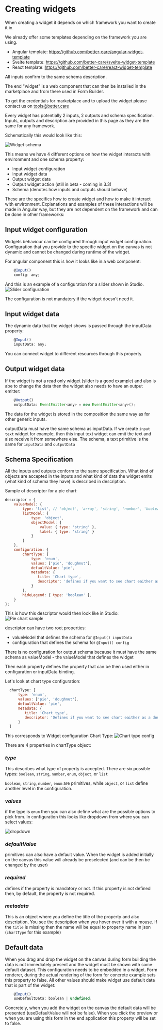 # Creating widgets 

When creating a widget it depends on which framework you want to create it in.

We already offer some templates depending on the framework you are using.

 - Angular template: https://github.com/better-care/angular-widget-template
 - Svelte template: https://github.com/better-care/svelte-widget-template
 - React template: https://github.com/better-care/react-widget-template

All inputs confirm to the same schema description.

The end "widget" is a web component that can then be installed in the marketplace and from there used in Form Builder.

To get the credentials for marketplace and to upload the widget please contact us on tools@better.care

Every widget has potentially 2 inputs, 2 outputs and schema specification. Inputs, outputs and description are provided in this page as they are the same for any framework. 

Schematically this would look like this:

![Widget schema](assets/widget_schema.png)

This means we have 4 different options on how the widget interacts with environment and one schema property:

 - Input widget configuration
 - Input widget data
 - Output widget data
 - Output widget action (still in beta - coming in 3.3)
 - Schema (denotes how inputs and outputs should behave)
 
These are the specifics how to create widget and how to make it interact with environment. Explanations and examples of these interactions will be made in Angular way, but they are not dependent on the framework and can be done in other frameworks:

## Input widget configuration

Widgets behaviour can be configured through input widget configuration.  
Configuration that you provide to the specific widget on the canvas is not dynamic and cannot be changed during runtime of the widget.


For angular component this is how it looks like in a web component:
```javascript
    @Input()
    config: any;
```

And this is an example of a configuration for a slider shown in Studio.
![Slider configuration](assets/slider_configuration.png)

The configuration is not mandatory if the widget doesn't need it.

## Input widget data

The dynamic data that the widget shows is passed through the inputData property:
```javascript    
    @Input()
    inputData: any;
```
You can connect widget to different resources through this property. 

## Output widget data
If the widget is not a read only widget (slider is a good example)  and also is abe to change the data then the widget also needs to have an output emitter: 

```javascript    
    @Output()
    outputData: EventEmitter<any> = new EventEmitter<any>();
```

The data for the widget is stored in the composition the same way as for other generic inputs.

outputData must have the same schema as inputData. If we create `input text` widget for example, then this input text widget can emit the text and also receive it from somewhere else. The schema, a text primitive is the same for `inputData` and `outputData`

[comment]: <> (### Output widget action)

[comment]: <> (If the widget also has some actions that are not data changes then we need to define output actions:)

[comment]: <> (```javascript    )

[comment]: <> (    @Output&#40;&#41;)

[comment]: <> (    outputAction: EventEmitter<any> = new EventEmitter<any>&#40;&#41;;)

[comment]: <> (```)

[comment]: <> (Typical example would be a button on a widget.)

## Schema Specification

All the inputs and outputs conform to the same specification. What kind of objects are accepted in the inputs and what kind of data the widget emits  (what kind of schema they have) is described in description.

Sample of descriptor for a pie chart:
```javascript    
descriptor = {
    valueModel: {
        type: 'list', // 'object', 'array', 'string', 'number', 'boolean',
        listModel: {
            type: 'object',
            objectModel: {
                value: { type: 'string' },
                label: { type: 'string' }
            }
        }
    },
    configuration: {
        chartType: {
            type: 'enum',
            values: ['pie', 'doughnut'],
            defaultValue: 'pie',
            metadata: {
               title: 'Chart type',
               descriptor: 'defines if you want to see chart eaither as a doughnut or pie'
            }
        },
        hideLegend: { type: 'boolean' },
    }
};
```

This is how this descriptor would then look like in Studio:
![Pie chart sample](assets/pie_chart_sample.png)


descriptor can have two root properties:
  - valueModel that defines the schema for `@Input() inputData`
  - configuration that defines the schema for `@Input() config`

There is no configuration for output schema because it must have the same schema as valueModel - the valueModel that defines the widget

Then each property defines the property that can be then used either in configuration or inputData binding.

Let's look at chart type configuration:
```javascript    
  chartType: {
      type: 'enum',
      values: ['pie', 'doughnut'],
      defaultValue: 'pie',
      metadata: {
         title: 'Chart type',
         descriptor: 'Defines if you want to see chart eaither as a doughnut or pie'
      }
  }
```
This corresponds to Widget configuration Chart Type:
![Chart type config](assets/chart_type_config.png)

There are 4 properties in chartType object:

### _type_

This describes what type of property is accepted.  There are six possible types: `boolean`, `string`, `number`, `enum`, `object`, or `list`

`boolean`, `string`, `number`, `enum` are primitives, while `object`, or `list` define another level in the configuration. 

### _values_

if the type is `enum` then you can also define what are the possible options to pick from. In configuration this looks like dropdown from where you can select values:

![dropdown](assets/dropdown.png)

### _defaultValue_
primitives can also have a default value. When the widget is added initially on the canvas this value will already be preselected (and can be then be changed by the user)

### _required_

defines if the property is mandatory or not. If this property is not defined then, by default, the property is not required.

### _metadata_

This is an object where you define the title of the property and also description. You see the description when you hover over it with a mouse. If the `title` is missing then the name will be equal to property name in json (`chartType` for this example)


## Default data

When you drag and drop the widget on the canvas during form building the data is not immediately present and the widget must be shown with some default dataset. This configuration needs to be embedded in a widget. Form renderer, during the actual rendering of the form for concrete example sets this property to false. All other values should make widget use default data that is part of the widget:

```javascript    
    @Input()
    useDefaultData: boolean | undefined;
```
Concretely, when you add the widget on the canvas the default data will be presented (useDefaultValue will not be false). When you click the preview or when you are using this form in the end application this property will be set to false.
